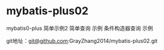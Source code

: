# mybatis-plus02

mybatis0-plus 简单示例2 
简单查询  示例
条件构造器查询  示例


git地址：git@github.com:GrayZhang2014/mybatis-plus02.git